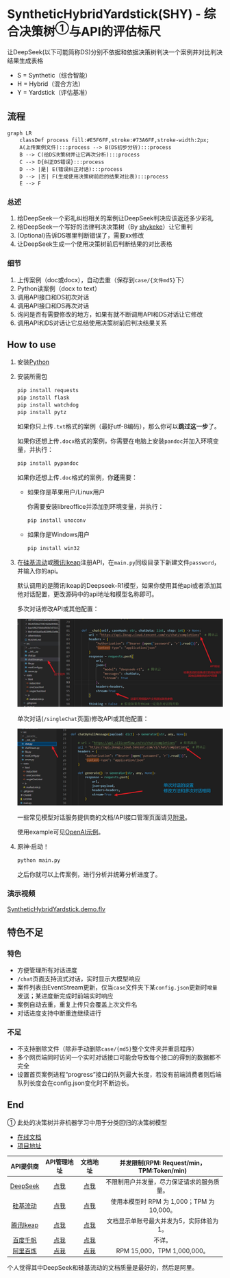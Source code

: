 <!--
 * @Author: LetMeFly
 * @Date: 2025-02-06 08:59:49
 * @LastEditors: LetMeFly.xyz
 * @LastEditTime: 2025-02-13 12:13:55
-->
# SyntheticHybridYardstick(SHY) - 综合决策树<sup>①</sup>与API的评估标尺

让DeepSeek(以下可能简称DS)分别不依据和依据决策树判决一个案例并对比判决结果生成表格

+ S = Synthetic（综合智能）
+ H = Hybrid（混合方法）
+ Y = Yardstick（评估基准）

## 流程

```mermaid
graph LR
    classDef process fill:#E5F6FF,stroke:#73A6FF,stroke-width:2px;
    A(上传案例文件):::process --> B(DS初步分析):::process
    B --> C(给DS决策树并让它再次分析):::process
    C --> D{纠正DS错误}:::process
    D --> |是| E(错误纠正对话):::process
    D --> |否| F(生成使用决策树前后的结果对比表):::process
    E --> F
```

### 总述

1. 给DeepSeek一个彩礼纠纷相关的案例让DeepSeek判决应该返还多少彩礼
1. 给DeepSeek一个写好的法律判决决策树（By [shykeke](https://web.letmefly.xyz/He0/shykeke/)）让它重判
1. (Optional)告诉DS哪里判断错误了，需要xx修改
1. 让DeepSeek生成一个使用决策树前后判断结果的对比表格

### 细节

1. 上传案例（doc或docx），自动去重（保存到`case/{文件md5}`下）
1. Python读案例（docx to text）
2. 调用API接口和DS初次对话
3. 调用API接口和DS再次对话
4. 询问是否有需要修改的地方，如果有就不断调用API和DS对话让它修改
5. 调用API和DS对话让它总结使用决策树前后判决结果关系

## How to use

1. 安装[Python](https://www.python.org/downloads/)
2. 安装所需包

    ```bash
    pip install requests
    pip install flask
    pip install watchdog
    pip install pytz
    ```

    如果你只上传`.txt`格式的案例（最好utf-8编码），那么你可以**跳过这一步**了。

    如果你还想上传`.docx`格式的案例，你需要在电脑上安装`pandoc`并加入环境变量，并执行：

    ```bash
    pip install pypandoc
    ```

    如果你还想上传`.doc`格式的案例，你**还**需要：
    
    + 如果你是苹果用户/Linux用户

        你需要安装libreoffice并添加到环境变量，并执行：

        ```bash
        pip install unoconv
        ```

    + 如果你是Windows用户

        ```bash
        pip install win32
        ```

3. 在[硅基流动](https://cloud.siliconflow.cn/i/ssNAhfo3)或[腾讯lkeap](https://curl.qcloud.com/vV2VJa9h)注册API，在`main.py`同级目录下新建文件`password`，并输入你的api。

    默认调用的是腾讯lkeap的Deepseek-R1模型，如果你使用其他api或者添加其他对话配置，更改源码中的api地址和模型名称即可。

    多次对话修改API或其他配置：

    ![多次对话修改API或其他配置.jpg](static/img/how2use/changeAPI-server.jpg)

    单次对话(`/singleChat`页面)修改API或其他配置：

    ![单次对话修改API或其他配置.jpg](static/img/how2use/changeAPI-server-single.jpg)

    一些常见模型对话服务提供商的文档/API接口管理页面请见[附录](#end)。

    使用example可见[OpenAI示例](https://github.com/openai/openai-python/tree/main/examples)。

4. 原神·启动！

    ```bash
    python main.py
    ```

    之后你就可以上传案例，进行分析并统筹分析进度了。

### 演示视频

[SyntheticHybridYardstick.demo.flv](https://github.com/LetMeFly666/SyntheticHybridYardstick/releases/download/v1.0/SyntheticHybridYardstick.demo.flv)

## 特色不足

### 特色

+ 方便管理所有对话进度
+ `/chat`页面支持流式对话，实时显示大模型响应
+ 案件列表由EventStream更新，仅当`case`文件夹下某`config.json`更新时`增量`发送；某进度新完成时前端实时响应
+ 案例自动去重，重复上传只会覆盖上次文件名
+ 对话进度支持中断重连继续进行

### 不足

+ 不支持删除文件（除非手动删除`case/{md5}`整个文件夹并重启程序）
+ 多个网页端同时访问一个实时对话接口可能会导致每个接口的得到的数据都不完全
+ 设置首页案例进程“progress”接口的队列最大长度，若没有前端消费者则后端队列长度会在config.json变化时不断边长。

## End

① 此处的决策树并非机器学习中用于分类回归的决策树模型

+ [在线文档](http://shy-ds.letmefly.xyz/)
+ [项目地址](https://github.com/LetMeFly666/SyntheticHybridYardstick)

|API提供商|API管理地址|文档地址|并发限制(RPM: Request/min，TPM:Token/min)|
|:--:|:--:|:--:|:--:|
|[DeepSeek](https://www.deepseek.com/)|[点我](https://platform.deepseek.com/api_keys)|[点我](https://api-docs.deepseek.com/zh-cn/api/create-chat-completion)|不限制用户并发量，尽力保证请求的服务质量。|
|[硅基流动](https://cloud.siliconflow.cn/i/ssNAhfo3)|[点我](https://cloud.siliconflow.cn/account/ak)|[点我](https://docs.siliconflow.cn/cn/api-reference/chat-completions/chat-completions)|使用本模型时 RPM 为 1,000；TPM 为 10,000。|
|[腾讯lkeap](https://curl.qcloud.com/vV2VJa9h)|[点我](https://console.cloud.tencent.com/lkeap/api)|[点我](https://cloud.tencent.com/document/product/1772/115969)|文档显示单账号最大并发为5，实际体验为1。|
|[百度千帆](https://cloud.baidu.com/product-s/qianfan_home)|[点我](https://console.bce.baidu.com/iam/#/iam/apikey/list)|[点我](https://cloud.baidu.com/doc/WENXINWORKSHOP/s/Fm2vrveyu)|不详。|
|[阿里百炼](https://dashi.aliyun.com/activity/aigc?userCode=s6usmdta)|[点我](https://help.aliyun.com/zh/model-studio/developer-reference/get-api-key?userCode=s6usmdta)|[点我](https://help.aliyun.com/zh/model-studio/developer-reference/compatibility-of-openai-with-dashscope?userCode=s6usmdta)|RPM 15,000，TPM 1,000,000。|

个人觉得其中DeepSeek和硅基流动的文档质量是最好的，然后是阿里。

<script src="https://letmefly.xyz/Links/Common.js" async></script>
<script name="renderMermaid">function renderMermaid(){const script=document.createElement('script');script.src='https://letmefly.xyz/Links/mermaid.min.js';script.onload=function(){mermaid.initialize({ startOnLoad: false });mermaid.run({querySelector: '.language-mermaid'});};script.onerror=function(){console.error('Mermaid 脚本加载失败');};document.head.appendChild(script);}setTimeout(() => {renderMermaid();}, 10);</script>
